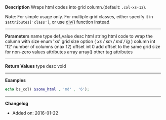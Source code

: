 **Description**
Wraps html codes into grid column.(default: `.col-xs-12`).

Note: For simple usage only. For multiple grid classes, either specify it in `$attributes['class']`, or use [div()](#div) function instead.

--------
**Parameters**
name	type	def_value	desc
html	string		html code to wrap the column with
size	enum	'xs'	grid size option ( *xs / sm / md / lg* )
column	int	'12'	number of columns (max 12)
offset	int	0	add offset to the same grid size for non-zero values
attributes	array	array()	other tag attributes

--------
**Return Values**
type	desc
void

--------
**Examples**

```php
echo bs_col( $some_html , 'md' , '6');
```

--------
**Changelog**
- Added on: 2016-01-22